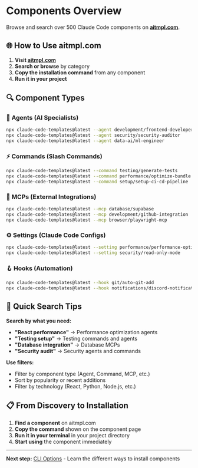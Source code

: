 # Components Overview

Browse and search over 500 Claude Code components on **[aitmpl.com](https://aitmpl.com/)**.

## 🌐 How to Use aitmpl.com

1. **Visit [aitmpl.com](https://aitmpl.com/)**
2. **Search or browse** by category
3. **Copy the installation command** from any component
4. **Run it in your project**

## 🔍 Component Types

### 🤖 **Agents** (AI Specialists)

```bash
npx claude-code-templates@latest --agent development/frontend-developer
npx claude-code-templates@latest --agent security/security-auditor
npx claude-code-templates@latest --agent data-ai/ml-engineer
```

### ⚡ **Commands** (Slash Commands)

```bash
npx claude-code-templates@latest --command testing/generate-tests
npx claude-code-templates@latest --command performance/optimize-bundle
npx claude-code-templates@latest --command setup/setup-ci-cd-pipeline
```

### 🔌 **MCPs** (External Integrations)

```bash
npx claude-code-templates@latest --mcp database/supabase
npx claude-code-templates@latest --mcp development/github-integration
npx claude-code-templates@latest --mcp browser/playwright-mcp
```

### ⚙️ **Settings** (Claude Code Configs)

```bash
npx claude-code-templates@latest --setting performance/performance-optimization
npx claude-code-templates@latest --setting security/read-only-mode
```

### 🪝 **Hooks** (Automation)

```bash
npx claude-code-templates@latest --hook git/auto-git-add
npx claude-code-templates@latest --hook notifications/discord-notifications
```

## 🎯 Quick Search Tips

**Search by what you need:**

- **"React performance"** → Performance optimization agents
- **"Testing setup"** → Testing commands and agents
- **"Database integration"** → Database MCPs
- **"Security audit"** → Security agents and commands

**Use filters:**

- Filter by component type (Agent, Command, MCP, etc.)
- Sort by popularity or recent additions
- Filter by technology (React, Python, Node.js, etc.)

## 📋 From Discovery to Installation

1. **Find a component** on aitmpl.com
2. **Copy the command** shown on the component page
3. **Run it in your terminal** in your project directory
4. **Start using** the component immediately

---

**Next step:** [CLI Options](https://docs.aitmpl.com/docs/cli-options) - Learn the different ways to install components

